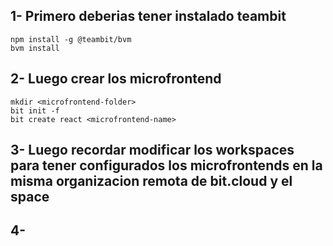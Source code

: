 ## 1- Primero deberias tener instalado teambit

```
npm install -g @teambit/bvm
bvm install
```

## 2- Luego crear los microfrontend

```
mkdir <microfrontend-folder>
bit init -f
bit create react <microfrontend-name>
```

## 3- Luego recordar modificar los workspaces para tener configurados los microfrontends en la misma organizacion remota de bit.cloud y el space

## 4-
